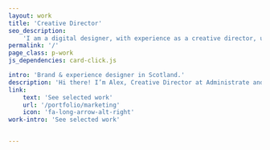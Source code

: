 ```yaml
---
layout: work
title: 'Creative Director'
seo_description:
    'I am a digital designer, with experience as a creative director, user experience designer, and front-end web developer.'
permalink: '/'
page_class: p-work
js_dependencies: card-click.js

intro: 'Brand & experience designer in Scotland.'
description: 'Hi there! I’m Alex, Creative Director at Administrate and Philadelphian now living in Edinburgh, Scotland.'
link:
    text: 'See selected work'
    url: '/portfolio/marketing'
    icon: 'fa-long-arrow-alt-right'
work-intro: 'See selected work'


---
```

